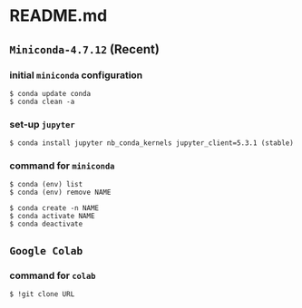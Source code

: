 # README.md

## `Miniconda-4.7.12` (Recent)

### initial `miniconda` configuration
```
$ conda update conda
$ conda clean -a
```

### set-up `jupyter`
```
$ conda install jupyter nb_conda_kernels jupyter_client=5.3.1 (stable)
```

### command for `miniconda`
```
$ conda (env) list
$ conda (env) remove NAME

$ conda create -n NAME
$ conda activate NAME
$ conda deactivate
```

## `Google Colab`

### command for `colab`
```
$ !git clone URL
```
